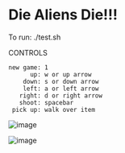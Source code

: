 # Die Aliens Die!!!

To run:
./test.sh

CONTROLS

    new game: 1
          up: w or up arrow
        down: s or down arrow
        left: a or left arrow
       right: d or right arrow
       shoot: spacebar
     pick up: walk over item

![image](https://github.com/dsdickinson/die_aliens_die/assets/1170355/38425ce7-0cab-448b-9fe9-27f0d9748b73)

![image](https://github.com/dsdickinson/die_aliens_die/assets/1170355/9339d9e3-701f-4db2-b161-d93aefb27e55)
